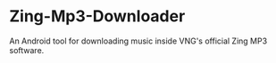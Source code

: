 # Zing-Mp3-Downloader
An Android tool for downloading music inside VNG's official Zing MP3 software.
